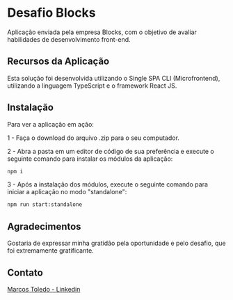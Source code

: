 # Desafio Blocks

Aplicação enviada pela empresa Blocks, com o objetivo de avaliar habilidades de desenvolvimento front-end.

## Recursos da Aplicação

Esta solução foi desenvolvida utilizando o Single SPA CLI (Microfrontend), utilizando a linguagem TypeScript e o framework React JS.

## Instalação

Para ver a aplicação em ação:

1 - Faça o download do arquivo .zip para o seu computador.

2 - Abra a pasta em um editor de código de sua preferência e execute o seguinte comando para instalar os módulos da aplicação:

```bash
npm i
```

3 - Após a instalação dos módulos, execute o seguinte comando para iniciar a aplicação no modo "standalone":

```bash
npm run start:standalone
```

## Agradecimentos

Gostaria de expressar minha gratidão pela oportunidade e pelo desafio, que foi extremamente gratificante.

## Contato

[Marcos Toledo - Linkedin](https://www.linkedin.com/in/marcosdefarias/)
